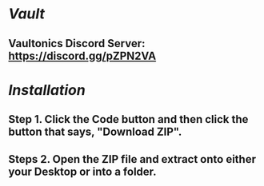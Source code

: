# _Vault_

## Vaultonics Discord Server: https://discord.gg/pZPN2VA

# _Installation_

## Step 1. Click the Code button and then click the button that says, "Download ZIP".

## Steps 2. Open the ZIP file and extract onto either your Desktop or into a folder.

